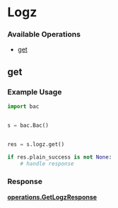 # Logz

### Available Operations

* [get](#get)

## get

### Example Usage

```python
import bac


s = bac.Bac()


res = s.logz.get()

if res.plain_success is not None:
    # handle response
```


### Response

**[operations.GetLogzResponse](../../models/operations/getlogzresponse.md)**

